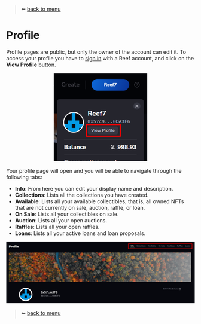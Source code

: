 > :arrow_left: [back to menu](../README.md#sqwid-marketplace-user-guide)

# **Profile**

Profile pages are public, but only the owner of the account can edit it. To access your profile you have to [sign in](./accounts/sign_in.md#sign-in) with a Reef account, and click on the **View Profile** button.

<p align="center">
  <img width="250" src="../images/view_profile_button.png">
</p>

Your profile page will open and you will be able to navigate through the following tabs:

-   **Info**: From here you can edit your display name and description.
-   **Collections**: Lists all the collections you have created.
-   **Available**: Lists all your available collectibles, that is, all owned NFTs that are not currently on sale, auction, raffle, or loan.
-   **On Sale**: Lists all your collectibles on sale.
-   **Auction**: Lists all your open auctions.
-   **Raffles**: Lists all your open raffles.
-   **Loans**: Lists all your active loans and loan proposals.

<p align="center">
  <img width="1000" src="../images/profile_menu.png">
</p>

> :arrow_left: [back to menu](../README.md#sqwid-marketplace-user-guide)
